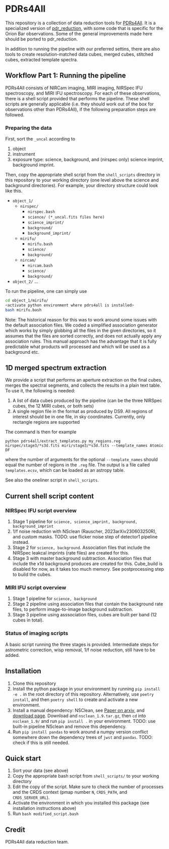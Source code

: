 # PDRs4All

This repository is a collection of data reduction tools for
[PDRs4All](https://pdrs4all.org). It is a specialized version of
[pdr_reduction](https://github.com/drvdputt/jwst-pdr-reduction), with some code
that is specific for the Orion Bar observations. Some of the general
improvements made here should be ported to pdr_reduction.

In addition to running the pipeline with our preferred settins, there are also
tools to create resolution-matched data cubes, merged cubes, stitched cubes,
extracted template spectra.

## Workflow Part 1: Running the pipeline

PDRs4All consists of NIRCam imaging, MIRI imaging, NIRSpec IFU spectroscopy, and
MIRI IFU spectroscopy. For each of these observations, there is a shell script
provided that performs the pipeline. These shell scripts are generally
applicable (i.e. they should work out of the box for observations other than
PDRs4All), if the following preparation steps are followed.

### Preparing the data

First, sort the `_uncal` according to
1. object
2. instrument
3. exposure type: science, background, and (nirspec only) science imprint,
   background imprint.
   
Then, copy the appropriate shell script from the `shell_scripts` directory in
this repository to your working directory (one level above the science and
background directories). For example, your directory structure could look like
this.

- `object_1/`
  + `nirspec/`
    - `nirspec.bash`
    - `science/ (*_uncal.fits files here)`
    - `science_imprint/`
    - `background/`
    - `background_imprint/`
  + `mirifu/`
    - `mirifu.bash`
    - `science/`
    - `background/`
  + `nircam/`
    - `nircam.bash`
    - `science/`
    - `background/`
- `object_2/`
  ...
  
To run the pipeline, one can simply use
```bash
cd object_1/mirifu/
<activate python environment where pdrs4all is installed>
bash mirifu.bash
```

Note: The historical reason for this was to work around some issues with the
default association files. We coded a simplified association generator which
works by simply globbing all the files in the given directories, so it assumes
that the files are sorted correctly, and does not actually apply any association
rules. This manual approach has the advantage that it is fully predictable what
products will processed and which will be used as a background etc.


## 1D merged spectrum extraction

We provide a script that performs an aperture extraction on the final cubes,
merges the spectral segments, and collects the results in a plain text table. To
use it, the following is needed:
1. A list of data cubes produced by the pipeline (can be the three NIRSpec
   cubes, the 12 MIRI cubes, or both sets)
2. A single region file in the format as produced by DS9. All regions of
   interest should be in one file, in sky coordinates. Currently, only rectangle
   regions are supported

The command is then for example

```
python pdrs4all/extract_templates.py my_regions.reg nirspec/stage3/*s3d.fits miri/stage3/*s3d.fits --template_names Atomic DF
```

where the number of arguments for the optional `--template_names` should equal
the number of regions in the `.reg` file. The output is a file called
`templates.ecsv`, which can be loaded as an astropy table.

See also the oneliner script in `shell_scripts`.

## Current shell script content

### NIRSpec IFU script overview

1. Stage 1 pipeline for `science, science_imprint, background,
   background_imprint`
2. 1/f noise reduction with NSclean (Rauscher, 2023arXiv230603250R), and custom
   masks. TODO: use flicker noise step of detector1 pipeline instead.
3. Stage 2 for `science, background`. Association files that include the NIRSpec
   leakcal imprints (rate files) are created for this.
4. Stage 3 with master background subtraction. Association files that include
   the x1d background produces are created for this. Cube_build is disabled for
   now, as it takes too much memory. See postprocessing step to build the cubes.

### MIRI IFU script overview

1. Stage 1 pipeline for `science, background`
2. Stage 2 pipeline using association files that contain the background rate
   files, to perform image-to-image background subtraction.
3. Stage 3 pipeline using asssociation files, cubes are built per band (12 cubes
   in total).

### Status of imaging scripts

A basic script running the three stages is provided. Intermediate steps for
astrometric correction, wisp removal, 1/f noise reduction, still have to be
added.

## Installation

1. Clone this repository
2. Install the python package in your environment by running `pip install -e .`
   in the root directory of this repository. Alternatively, use `poetry
   install`, and then `poetry shell` to create and activate a new environment.
3. Install a manual dependency: NSClean, see [Paper on
   arxiv](https://arxiv.org/abs/2306.03250), and [download
   page](https://webb.nasa.gov/content/forScientists/publications.html).
   Download and `nsclean_1.9.tar.gz`, then `cd` into `nsclean_1.9/` and run `pip
   install .` in your environment. TODO: use built-in pipeline NSclean and
   remove this dependency.
4. Run `pip install pandas` to work around a numpy version conflict somewhere
   down the dependency trees of `jwst` and `pandas`. TODO: check if this is
   still needed.

## Quick start

1. Sort your data (see above)
2. Copy the appropriate bash script from `shell_scripts/` to your working
   directory
3. Edit the copy of the script. Make sure to check the number of processes and
   the CRDS context (pmap number `N`, `CRDS_PATH`, and `CRDS_SERVER_URL`).
4. Activate the environment in which you installed this package (see
   installation instructions above)
5. Run `bash modified_script.bash`

## Credit

PDRs4All data reduction team.
